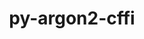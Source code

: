 ---
title: "py-argon2-cffi"
layout: cache
categories: [package, v0.18.1]
meta: {"versions": ["21.3.0"], "compilers": ["gcc@=7.5.0"], "oss": ["ubuntu18.04"], "platforms": ["linux"], "targets": ["x86_64"], "stacks": ["data-vis-sdk", "e4s", "root"], "num_specs": 3, "num_specs_by_stack": {"e4s": 2, "root": 3, "data-vis-sdk": 1}}
spec_details: [{"hash": "2uxcbplw5pzx3o7fm5qzwdmk75dsahym", "compiler": "gcc@=7.5.0", "versions": ["21.3.0"], "os": "ubuntu18.04", "platform": "linux", "target": "x86_64", "variants": [], "stacks": ["e4s", "root"], "size": "-", "tarball": "https://binaries.spack.io/releases/v0.18.1/build_cache/linux-ubuntu18.04-x86_64/gcc-7.5.0/py-argon2-cffi-21.3.0/linux-ubuntu18.04-x86_64-gcc-7.5.0-py-argon2-cffi-21.3.0-2uxcbplw5pzx3o7fm5qzwdmk75dsahym.spack"}, {"hash": "gncqwdjktkwpmqs46mztfknogxl4aahs", "compiler": "gcc@=7.5.0", "versions": ["21.3.0"], "os": "ubuntu18.04", "platform": "linux", "target": "x86_64", "variants": [], "stacks": ["root", "data-vis-sdk"], "size": "-", "tarball": "https://binaries.spack.io/releases/v0.18.1/build_cache/linux-ubuntu18.04-x86_64/gcc-7.5.0/py-argon2-cffi-21.3.0/linux-ubuntu18.04-x86_64-gcc-7.5.0-py-argon2-cffi-21.3.0-gncqwdjktkwpmqs46mztfknogxl4aahs.spack"}, {"hash": "74tkrq3fxicrdjze5f6nzz7o2mkursmw", "compiler": "gcc@=7.5.0", "versions": ["21.3.0"], "os": "ubuntu18.04", "platform": "linux", "target": "x86_64", "variants": [], "stacks": ["e4s", "root"], "size": "-", "tarball": "https://binaries.spack.io/releases/v0.18.1/build_cache/linux-ubuntu18.04-x86_64/gcc-7.5.0/py-argon2-cffi-21.3.0/linux-ubuntu18.04-x86_64-gcc-7.5.0-py-argon2-cffi-21.3.0-74tkrq3fxicrdjze5f6nzz7o2mkursmw.spack"}]
---